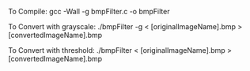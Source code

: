 To Compile: 
    gcc -Wall -g bmpFilter.c -o bmpFilter
    
To Convert with grayscale:
    ./bmpFilter -g < [originalImageName].bmp > [convertedImageName].bmp
    
To Convert with threshold:
    ./bmpFilter < [originalImageName].bmp > [convertedImageName].bmp
    
    
    